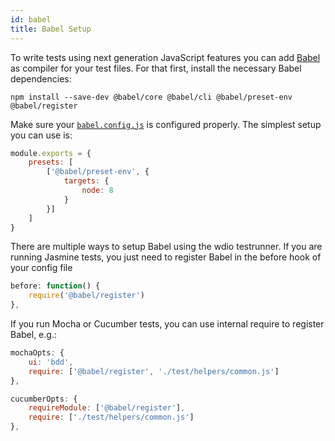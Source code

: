 ```yaml
---
id: babel
title: Babel Setup
---
```


To write tests using next generation JavaScript features you can add [Babel](https://babeljs.io/) as compiler for your test files. For that first, install the necessary Babel dependencies:

```
npm install --save-dev @babel/core @babel/cli @babel/preset-env @babel/register
```

Make sure your [`babel.config.js`](https://babeljs.io/docs/en/config-files) is configured properly. The simplest setup you can use is:

```js
module.exports = {
    presets: [
        ['@babel/preset-env', {
            targets: {
                node: 8
            }
        }]
    ]
}
```

There are multiple ways to setup Babel using the wdio testrunner. If you are running Jasmine tests, you just need to register Babel in the before hook of your config file

```js
before: function() {
    require('@babel/register')
},
```

If you run Mocha or Cucumber tests, you can use internal require to register Babel, e.g.:

```js
mochaOpts: {
    ui: 'bdd',
    require: ['@babel/register', './test/helpers/common.js']
},
```

```js
cucumberOpts: {
    requireModule: ['@babel/register'],
    require: ['./test/helpers/common.js']
},
```
